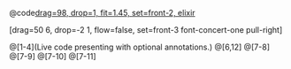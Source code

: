 @code[drag=98, drop=1, fit=1.45, set=front-2, elixir](src/demo.ex)

[drag=50 6, drop=-2 1, flow=false, set=front-3 font-concert-one pull-right]

@[1-4](Live code presenting with optional annotations.)
@[6,12]
@[7-8]
@[7-9]
@[7-10]
@[7-11]

